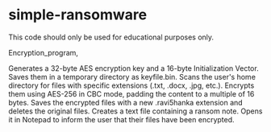 # simple-ransomware

This code should only be used for educational purposes only.

Encryption_program,

Generates a 32-byte AES encryption key and a 16-byte Initialization Vector.
Saves them in a temporary directory as keyfile.bin.
Scans the user's home directory for files with specific extensions (.txt, .docx, .jpg, etc.).
Encrypts them using AES-256 in CBC mode, padding the content to a multiple of 16 bytes.
Saves the encrypted files with a new .ravi5hanka extension and deletes the original files.
Creates a text file containing a ransom note.
Opens it in Notepad to inform the user that their files have been encrypted.

